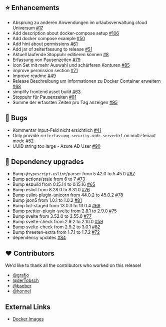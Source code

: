 ## ⭐ Enhancements

- Absprung zu anderen Anwendungen im urlaubsverwaltung.cloud Universum [#17](https://github.com/urlaubsverwaltung/zeiterfassung/issues/17)
- Add description about docker-compose setup [#106](https://github.com/urlaubsverwaltung/zeiterfassung/pull/106)
- Add docker compose example [#50](https://github.com/urlaubsverwaltung/zeiterfassung/pull/50)
- Add hint about permissions [#61](https://github.com/urlaubsverwaltung/zeiterfassung/pull/61)
- Add jar of zeiterfassung to release [#51](https://github.com/urlaubsverwaltung/zeiterfassung/issues/51)
- Aktuell laufende Stoppuhr editieren können [#8](https://github.com/urlaubsverwaltung/zeiterfassung/issues/8)
- Erfassung von Pausenzeiten [#79](https://github.com/urlaubsverwaltung/zeiterfassung/issues/79)
- Icon Set mit mehr Auswahl und schärferen Konturen [#85](https://github.com/urlaubsverwaltung/zeiterfassung/issues/85)
- improve permission section [#71](https://github.com/urlaubsverwaltung/zeiterfassung/pull/71)
- Improve readme [#49](https://github.com/urlaubsverwaltung/zeiterfassung/pull/49)
- Release Beschreibung um Informationen zu Docker Container erweitern [#68](https://github.com/urlaubsverwaltung/zeiterfassung/issues/68)
- simplify frontend asset build [#63](https://github.com/urlaubsverwaltung/zeiterfassung/pull/63)
- Stoppuhr für Pausenzeiten [#91](https://github.com/urlaubsverwaltung/zeiterfassung/issues/91)
- Summe der erfassten Zeiten pro Tag anzeigen [#95](https://github.com/urlaubsverwaltung/zeiterfassung/issues/95)

## 🐞 Bugs

- Kommentar Input-Feld nicht ersichtlich [#41](https://github.com/urlaubsverwaltung/zeiterfassung/issues/41)
- Only provide `zeiterfassung.security.oidc.serverUrl` on multi-tenant mode [#52](https://github.com/urlaubsverwaltung/zeiterfassung/issues/52)
- UUID string too large - Azure AD User [#90](https://github.com/urlaubsverwaltung/zeiterfassung/issues/90)

## 🔨 Dependency upgrades

- Bump `@typescript-eslint`/parser from 5.42.0 to 5.45.0 [#67](https://github.com/urlaubsverwaltung/zeiterfassung/pull/67)
- Bump actions/stale from 6 to 7 [#73](https://github.com/urlaubsverwaltung/zeiterfassung/pull/73)
- Bump esbuild from 0.15.14 to 0.15.16 [#65](https://github.com/urlaubsverwaltung/zeiterfassung/pull/65)
- Bump eslint from 8.28.0 to 8.31.0 [#76](https://github.com/urlaubsverwaltung/zeiterfassung/pull/76)
- Bump eslint-plugin-unicorn from 44.0.2 to 45.0.2 [#78](https://github.com/urlaubsverwaltung/zeiterfassung/pull/78)
- Bump json5 from 1.0.1 to 1.0.2 [#81](https://github.com/urlaubsverwaltung/zeiterfassung/pull/81)
- Bump lint-staged from 13.0.3 to 13.0.4 [#69](https://github.com/urlaubsverwaltung/zeiterfassung/pull/69)
- Bump prettier-plugin-svelte from 2.8.1 to 2.9.0 [#75](https://github.com/urlaubsverwaltung/zeiterfassung/pull/75)
- Bump svelte from 3.52.0 to 3.55.0 [#77](https://github.com/urlaubsverwaltung/zeiterfassung/pull/77)
- Bump svelte-check from 2.9.2 to 2.10.0 [#59](https://github.com/urlaubsverwaltung/zeiterfassung/pull/59)
- Bump svelte-check from 2.9.2 to 3.0.1 [#82](https://github.com/urlaubsverwaltung/zeiterfassung/pull/82)
- Bump threeten-extra from 1.7.1 to 1.7.2 [#72](https://github.com/urlaubsverwaltung/zeiterfassung/pull/72)
- dependency updates [#84](https://github.com/urlaubsverwaltung/zeiterfassung/pull/84)

## ❤️ Contributors

We'd like to thank all the contributors who worked on this release!

- [@grafjo](https://github.com/grafjo)
- [@derTobsch](https://github.com/derTobsch)
- [@bseber](https://github.com/bseber)
- [@honnel](https://github.com/honnel)
## External Links

- [Docker Images](https://github.com/urlaubsverwaltung/zeiterfassung/pkgs/container/zeiterfassung%2Fzeiterfassung)
